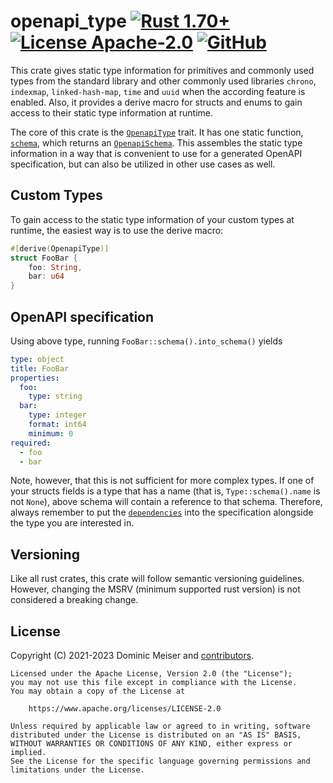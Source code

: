 # openapi_type [![Rust 1.70+](https://img.shields.io/badge/rustc-1.70+-orange.svg)](https://blog.rust-lang.org/2023/06/01/Rust-1.70.0.html) [![License Apache-2.0](https://img.shields.io/badge/license-Apache--2.0-blue.svg)](https://www.apache.org/licenses/LICENSE-2.0) [![GitHub](https://img.shields.io/badge/Code-On%20Github-blue?logo=GitHub)](https://github.com/msrd0/openapi_type)

This crate gives static type information for primitives and commonly used types from the standard
library and other commonly used libraries `chrono`, `indexmap`, `linked-hash-map`, `time` and
`uuid` when the according feature is enabled. Also, it provides a derive macro for structs and
enums to gain access to their static type information at runtime.

The core of this crate is the [`OpenapiType`][__link0] trait. It has one static function,
[`schema`][__link1], which returns an [`OpenapiSchema`][__link2]. This assembles the static
type information in a way that is convenient to use for a generated OpenAPI specification, but
can also be utilized in other use cases as well.

## Custom Types

To gain access to the static type information of your custom types at runtime, the easiest way
is to use the derive macro:

```rust
#[derive(OpenapiType)]
struct FooBar {
	foo: String,
	bar: u64
}
```

## OpenAPI specification

Using above type, running `FooBar::schema().into_schema()` yields

```yaml
type: object
title: FooBar
properties:
  foo:
    type: string
  bar:
    type: integer
    format: int64
    minimum: 0
required:
  - foo
  - bar
```

Note, however, that this is not sufficient for more complex types. If one of your structs fields
is a type that has a name (that is, `Type::schema().name` is not `None`), above schema will contain
a reference to that schema. Therefore, always remember to put the
[`dependencies`][__link3] into the specification alongside the type you are
interested in.


## Versioning

Like all rust crates, this crate will follow semantic versioning guidelines. However, changing
the MSRV (minimum supported rust version) is not considered a breaking change.

## License

Copyright (C) 2021-2023 Dominic Meiser and [contributors].

```
Licensed under the Apache License, Version 2.0 (the "License");
you may not use this file except in compliance with the License.
You may obtain a copy of the License at

	https://www.apache.org/licenses/LICENSE-2.0

Unless required by applicable law or agreed to in writing, software
distributed under the License is distributed on an "AS IS" BASIS,
WITHOUT WARRANTIES OR CONDITIONS OF ANY KIND, either express or implied.
See the License for the specific language governing permissions and
limitations under the License.
```

 [contributors]: https://github.com/msrd0/openapi_type/graphs/contributors
 [__cargo_doc2readme_dependencies_info]: ggGkYW0BYXSEG08sBLszLNKMG1ienvOWfn_8G_o9NT-2LMz5G_3E1vsqLiEoYXKEGx-WnjBiXfMmG4V3M75ny0WUG3hGD9I-WPRHG94Lm2E6FONkYWSBgmxvcGVuYXBpX3R5cGVlMC40LjM
 [__link0]: https://docs.rs/openapi_type/0.4.3/openapi_type/trait.OpenapiType.html
 [__link1]: https://docs.rs/openapi_type/0.4.3/openapi_type/?search=OpenapiType::schema
 [__link2]: https://docs.rs/openapi_type/0.4.3/openapi_type/?search=OpenapiSchema
 [__link3]: https://docs.rs/openapi_type/0.4.3/openapi_type/?search=OpenapiSchema::dependencies
